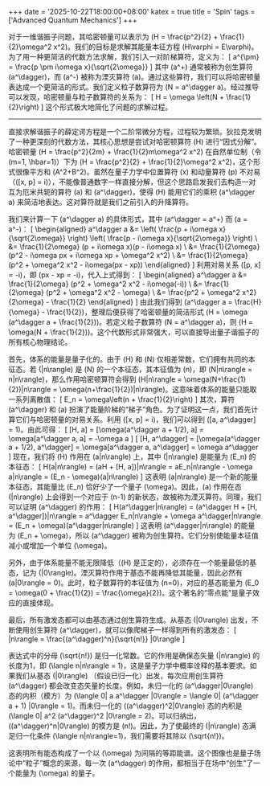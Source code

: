 +++
date = '2025-10-22T18:00:00+08:00'
katex = true
title = 'Spin'
tags = ['Advanced Quantum Mechanics']
+++

对于一维谐振子问题，其哈密顿量可以表示为 \(H = \frac{p^2}{2} + \frac{1}{2}\omega^2 x^2\)。我们的目标是求解其能量本征方程 \(H\varphi = E\varphi\)。为了用一种更简洁的代数方法求解，我们引入一对阶梯算符，定义为：
\[
a^{\pm} = \frac{p \pm i\omega x}{\sqrt{2\omega}}
\]
其中 \(a^+\) 通常被称为创生算符 \(a^\dagger\)，而 \(a^-\) 被称为湮灭算符 \(a\)。通过这些算符，我们可以将哈密顿量表达成一个更简洁的形式。我们定义粒子数算符为 \(N = a^\dagger a\)。经过推导可以发现，哈密顿量与粒子数算符的关系为：
\[
H = \omega \left(N + \frac{1}{2}\right)
\]
这个形式极大地简化了问题的求解过程。

---

直接求解谐振子的薛定谔方程是一个二阶常微分方程，过程较为繁琐。狄拉克发明了一种更深刻的代数方法，其核心思想是尝试对哈密顿算符 \(H\) 进行“因式分解”。哈密顿量 \(H = \frac{p^2}{2m} + \frac{1}{2}m\omega^2 x^2\) 在自然单位制（令 \(m=1, \hbar=1\)）下为 \(H = \frac{p^2}{2} + \frac{1}{2}\omega^2 x^2\)，这个形式很像平方和 \(A^2+B^2\)。虽然在量子力学中位置算符 \(x\) 和动量算符 \(p\) 不对易（\([x, p] = i\)），不能像普通数字一样直接分解，但这个思路启发我们去构造一对互为厄米共轭的算符 \(a\) 和 \(a^\dagger\)，使得 \(H\) 能用它们的乘积 \(a^\dagger a\) 来简洁地表达。这对算符就是我们之前引入的升降算符。

我们来计算一下 \(a^\dagger a\) 的具体形式，其中 \(a^\dagger = a^+\) 而 \(a = a^-\)：
\[
\begin{aligned}
a^\dagger a &= \left( \frac{p + i\omega x}{\sqrt{2\omega}} \right) \left( \frac{p - i\omega x}{\sqrt{2\omega}} \right) \\
&= \frac{1}{2\omega} (p + i\omega x)(p - i\omega x) \\
&= \frac{1}{2\omega} (p^2 - i\omega px + i\omega xp + \omega^2 x^2) \\
&= \frac{1}{2\omega} (p^2 + \omega^2 x^2 - i\omega(px - xp))
\end{aligned}
\]
利用对易关系 \([p, x] = -i\)，即 \(px - xp = -i\)，代入上式得到：
\[
\begin{aligned}
a^\dagger a &= \frac{1}{2\omega} (p^2 + \omega^2 x^2 - i\omega(-i)) \\
&= \frac{1}{2\omega} (p^2 + \omega^2 x^2 - \omega) \\
&= \frac{p^2 + \omega^2 x^2}{2\omega} - \frac{1}{2}
\end{aligned}
\]
由此我们得到 \(a^\dagger a = \frac{H}{\omega} - \frac{1}{2}\)，整理后便获得了哈密顿量的简洁形式 \(H = \omega (a^\dagger a + \frac{1}{2})\)。若定义粒子数算符 \(N = a^\dagger a\)，则 \(H = \omega(N + \frac{1}{2})\)。这个代数形式非常强大，可以直接导出量子谐振子的所有核心物理结论。

首先，体系的能量是量子化的。由于 \(H\) 和 \(N\) 仅相差常数，它们拥有共同的本征态。若 \(|n\rangle\) 是 \(N\) 的一个本征态，其本征值为 \(n\)，即 \(N|n\rangle = n|n\rangle\)，那么作用哈密顿算符会得到 \(H|n\rangle = \omega(N+\frac{1}{2})|n\rangle = \omega(n+\frac{1}{2})|n\rangle\)。这意味着体系的能量只能取一系列离散值：
\[ E_n = \omega\left(n + \frac{1}{2}\right) \]
其次，算符 \(a^\dagger\) 和 \(a\) 扮演了能量阶梯的“梯子”角色。为了证明这一点，我们首先计算它们与哈密顿量的对易关系。利用 \([x, p] = i\)，我们可以得到 \([a, a^\dagger] = 1\)。由此可得：
\[ [H, a] = [\omega(a^\dagger a + 1/2), a] = \omega[a^\dagger a, a] = -\omega a \]
\[ [H, a^\dagger] = [\omega(a^\dagger a + 1/2), a^\dagger] = \omega[a^\dagger a, a^\dagger] = \omega a^\dagger \]
现在，我们将 \(H\) 作用在 \(a|n\rangle\) 上，其中 \(|n\rangle\) 是能量为 \(E_n\) 的本征态：
\[ H(a|n\rangle) = (aH + [H, a])|n\rangle = aE_n|n\rangle - \omega a|n\rangle = (E_n - \omega)(a|n\rangle) \]
这表明 \(a|n\rangle\) 是一个新的能量本征态，其能量比 \(E_n\) 恰好少了一个量子 \(\omega\)。因此，\(a\) 作用在态 \(|n\rangle\) 上会得到一个对应于 \(n-1\) 的新状态，故被称为湮灭算符。同理，我们可以证明 \(a^\dagger\) 的作用：
\[ H(a^\dagger|n\rangle) = (a^\dagger H + [H, a^\dagger])|n\rangle = a^\dagger E_n|n\rangle + \omega a^\dagger|n\rangle = (E_n + \omega)(a^\dagger|n\rangle) \]
这表明 \(a^\dagger|n\rangle\) 的能量为 \(E_n + \omega\)，所以 \(a^\dagger\) 被称为创生算符。它们分别使能量本征值减小或增加一个单位 \(\omega\)。

另外，由于体系能量不能无限降低（\(H\) 是正定的），必须存在一个能量最低的基态，记为 \(|0\rangle\)。湮灭算符作用于基态不能再降低其能量，因此必然有 \(a|0\rangle = 0\)。此时，粒子数算符的本征值为 \(n=0\)，对应的基态能量为 \(E_0 = \omega(0 + \frac{1}{2}) = \frac{\omega}{2}\)。这个著名的“零点能”是量子效应的直接体现。

最后，所有激发态都可以由基态通过创生算符生成。从基态 \(|0\rangle\) 出发，不断使用创生算符 \(a^\dagger\)，就可以像爬梯子一样得到所有的激发态：
\[ |n\rangle = \frac{(a^\dagger)^n}{\sqrt{n!}} |0\rangle \]

表达式中的分母 \(\sqrt{n!}\) 是归一化常数。它的作用是确保态矢量 \(|n\rangle\) 的长度为1，即 \(\langle n|n\rangle = 1\)，这是量子力学中概率诠释的基本要求。如果我们从基态 \(|0\rangle\) （假设已归一化）出发，每次应用创生算符 \(a^\dagger\) 都会改变态矢量的长度。例如，未归一化的 \(a^\dagger|0\rangle\) 态的内积（模方）为 \(\langle 0| a a^\dagger |0\rangle = \langle 0| (a^\dagger a + 1) |0\rangle = 1\)。而未归一化的 \((a^\dagger)^2|0\rangle\) 态的内积是 \(\langle 0| a^2 (a^\dagger)^2 |0\rangle = 2\)。可以归纳出，\((a^\dagger)^n|0\rangle\) 的模方是 \(n!\)。因此，为了使最终的 \(|n\rangle\) 态满足归一化条件 \(\langle n|n\rangle=1\)，我们需要将其除以 \(\sqrt{n!}\)。

这表明所有能态构成了一个以 \(\omega\) 为间隔的等距能谱。这个图像也是量子场论中“粒子”概念的来源，每一次 \(a^\dagger\) 的作用，都相当于在场中“创生”了一个能量为 \(\omega\) 的量子。




